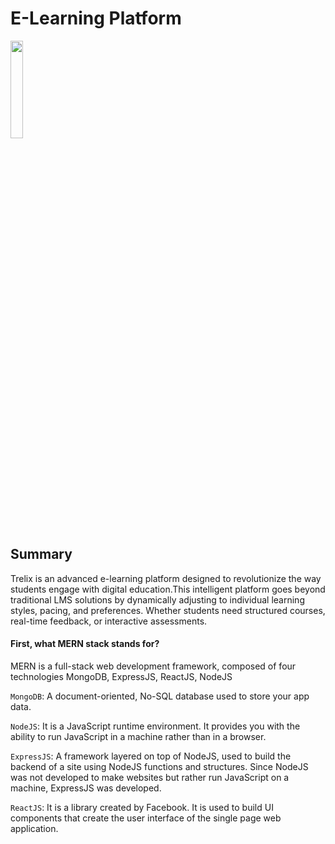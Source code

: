 # E-Learning Platform 
<img className="center" src="https://raw.githubusercontent.com/EyaNehdi/E-Learning_IntegratedLMS/refs/heads/f/Front/trelix_front/public/assets/images/logoo.png" width="20%">

## Summary
Trelix is an advanced e-learning platform designed to revolutionize the way students engage with digital education.This intelligent platform goes beyond traditional LMS solutions by dynamically adjusting to individual learning styles, pacing, and preferences. Whether students need structured courses, real-time feedback, or interactive assessments.

#### First, what MERN stack stands for?

MERN is a full-stack web development framework, composed of four technologies MongoDB, ExpressJS, ReactJS, NodeJS

`MongoDB`: A document-oriented, No-SQL database used to store your app data.

`NodeJS`: It is a JavaScript runtime environment. It provides you with the ability to run JavaScript in a machine rather than in a browser.

`ExpressJS`: A framework layered on top of NodeJS, used to build the backend of a site using NodeJS functions and structures. Since NodeJS was not developed to make websites but rather run JavaScript on a machine, ExpressJS was developed.

`ReactJS`: It is a library created by Facebook. It is used to build UI components that create the user interface of the single page web application.

<img src="">